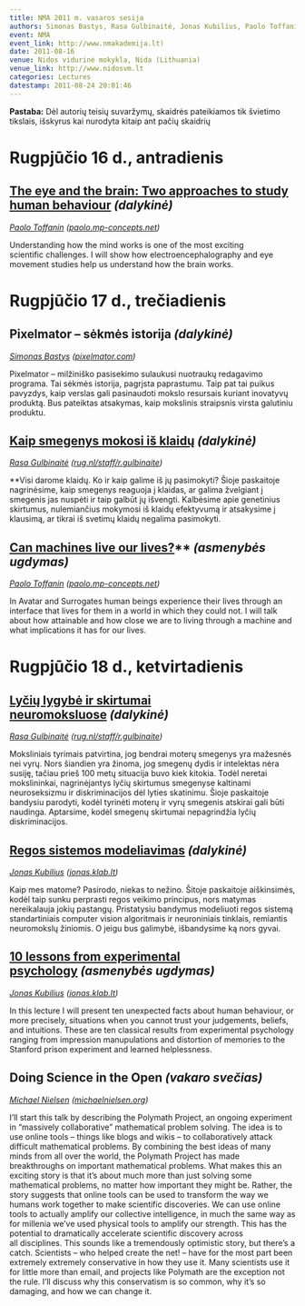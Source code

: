 ```yaml
---
title: NMA 2011 m. vasaros sesija
authors: Simonas Bastys, Rasa Gulbinaitė, Jonas Kubilius, Paolo Toffanin, Michael Nielsen
event: NMA
event_link: http://www.nmakademija.lt)
date: 2011-08-16
venue: Nidos vidurinė mokykla, Nida (Lithuania)
venue_link: http://www.nidosvm.lt
categories: Lectures
datestamp: 2011-08-24 20:01:46
---
```


**Pastaba:** Dėl autorių teisių suvaržymų, skaidrės pateikiamos tik švietimo tikslais, išskyrus kai nurodyta kitaip ant pačių skaidrių

Rugpjūčio 16 d., antradienis
============================

[The eye and the brain: Two approaches to study human behaviour](http://neuromokslai.files.wordpress.com/2011/08/lect1_v3_clean.pdf) *(dalykinė)*
---------------------------------------------------------------------------------------------------------------------------------------------------------------------------------------------
*[Paolo Toffanin](mailto:%70%2e%74%6f%66%66%61%6e%69%6e%40%72%75%67%2e%6e%6c%20) ([paolo.mp-concepts.net](http://paolo.mp-concepts.net/))*

Understanding how the mind works is one of the most exciting scientific challenges. I will show how electroencephalography and eye movement studies help us understand how the brain works.

Rugpjūčio 17 d., trečiadienis
=============================

Pixelmator – sėkmės istorija *(dalykinė)*
-----------------------------------------
*[Simonas Bastys](mailto:%73%69%6d%61%73%40%70%69%78%65%6c%6d%61%74%6f%72%2e%63%6f%6d) ([pixelmator.com](http://pixelmator.com))*

Pixelmator – milžiniško pasisekimo sulaukusi nuotraukų redagavimo programa. Tai sėkmės istorija, pagrįsta paprastumu. Taip pat tai puikus pavyzdys, kaip verslas gali pasinaudoti mokslo resursais kuriant inovatyvų produktą. Bus pateiktas atsakymas, kaip mokslinis straipsnis virsta galutiniu produktu.

[Kaip smegenys mokosi iš klaidų](http://neuromokslai.files.wordpress.com/2011/08/nma_klaidos.pdf) *(dalykinė)*
--------------------------------------------------------------------------------------------------------------
*[Rasa Gulbinaitė](mailto:%72%61%73%61%2e%67%75%6c%62%69%6e%61%69%74%65%40%67%6d%61%69%6c%2e%63%6f%6d) ([rug.nl/staff/r.gulbinaite](http://www.rug.nl/staff/r.gulbinaite))*

**Visi darome klaidų. Ko ir kaip galime iš jų pasimokyti? Šioje paskaitoje nagrinėsime, kaip smegenys reaguoja į klaidas, ar galima žvelgiant į smegenis jas nuspėti ir taip galbūt jų išvengti. Kalbėsime apie genetinius skirtumus, nulemiančius mokymosi iš klaidų efektyvumą ir atsakysime į klausimą, ar tikrai iš svetimų klaidų negalima pasimokyti.

[Can machines live our lives?](http://neuromokslai.files.wordpress.com/2011/08/lect2_clean.pdf)** *(asmenybės ugdymas)*
-----------------------------------------------------------------------------------------------------------------------
*[Paolo Toffanin](mailto:%70%2e%74%6f%66%66%61%6e%69%6e%40%72%75%67%2e%6e%6c%20) ([paolo.mp-concepts.net](http://paolo.mp-concepts.net/))*

In Avatar and Surrogates human beings experience their lives through an interface that lives for them in a world in which they could not. I will talk about how attainable and how close we are to living through a machine and what implications it has for our lives.

Rugpjūčio 18 d., ketvirtadienis
===============================

[Lyčių lygybė ir skirtumai neuromoksluose](http://neuromokslai.files.wordpress.com/2011/08/nma_lyciu_lygybe.pdf) *(dalykinė)*
-----------------------------------------------------------------------------------------------------------------------------
*[Rasa Gulbinaitė](mailto:%72%61%73%61%2e%67%75%6c%62%69%6e%61%69%74%65%40%67%6d%61%69%6c%2e%63%6f%6d) ([rug.nl/staff/r.gulbinaite](http://www.rug.nl/staff/r.gulbinaite))*

Moksliniais tyrimais patvirtina, jog bendrai moterų smegenys yra mažesnės nei vyrų. Nors šiandien yra žinoma, jog smegenų dydis ir intelektas nėra susiję, tačiau prieš 100 metų situacija buvo kiek kitokia. Todėl neretai mokslininkai, nagrinėjantys lyčių skirtumus smegenyse kaltinami neuroseksizmu ir diskriminacijos dėl lyties skatinimu. Šioje paskaitoje bandysiu parodyti, kodėl tyrinėti moterų ir vyrų smegenis atskirai gali būti naudinga. Aptarsime, kodėl smegenų skirtumai nepagrindžia lyčių diskriminacijos.

[Regos sistemos modeliavimas](http://neuromokslai.files.wordpress.com/2011/08/nma2011_regos_sistemos_modeliavimas.pdf) *(dalykinė)*
--------------------------------------------------------------------------------------------------------------------------------------------
*[Jonas Kubilius](mailto:%71%62%69%6c%69%75%73%40%67%6d%61%69%6c%2e%63%6f%6d) ([jonas.klab.lt](http://jonas.klab.lt))*

Kaip mes matome? Pasirodo, niekas to nežino. Šitoje paskaitoje aiškinsimės, kodėl taip sunku perprasti regos veikimo principus, nors matymas nereikalauja jokių pastangų. Pristatysiu bandymus modeliuoti regos sistemą standartiniais computer vision algoritmais ir neuroniniais tinklais, remiantis neuromokslų žiniomis. O jeigu bus galimybė, išbandysime ką nors gyvai.

[10 lessons from experimental psychology](http://neuromokslai.files.wordpress.com/2011/08/nma2011_10_-lessons.pdf) *(asmenybės ugdymas)*
--------------------------------------------------------------------------------------------------------------------
*[Jonas Kubilius](mailto:%71%62%69%6c%69%75%73%40%67%6d%61%69%6c%2e%63%6f%6d) ([jonas.klab.lt](http://jonas.klab.lt))*

In this lecture I will present ten unexpected facts about human behaviour, or more precisely, situations when you cannot trust your judgements, beliefs, and intuitions. These are ten classical results from experimental psychology ranging from impression manupulations and distortion of memories to the Stanford prison experiment and learned helplessness.

Doing Science in the Open *(vakaro svečias)*
--------------------------------------------
*[Michael Nielsen](mailto:%6d%6e%40%6d%69%63%68%61%65%6c%6e%69%65%6c%73%65%6e%2e%6f%72%67) ([michaelnielsen.org](http://michaelnielsen.org))*

I’ll start this talk by describing the Polymath Project, an ongoing experiment in “massively collaborative” mathematical problem solving. The idea is to use online tools – things like blogs and wikis – to collaboratively attack difficult mathematical problems. By combining the best ideas of many minds from all over the world, the Polymath Project has made breakthroughs on important mathematical problems. What makes this an exciting story is that it’s about much more than just solving some mathematical problems, no matter how important they might be. Rather, the story suggests that online tools can be used to transform the way we humans work together to make scientific discoveries. We can use online tools to actually amplify our collective intelligence, in much the same way as for millenia we’ve used physical tools to amplify our strength. This has the potential to dramatically accelerate scientific discovery across all disciplines. This sounds like a tremendously optimistic story, but there’s a catch. Scientists – who helped create the net! – have for the most part been extremely extremely conservative in how they use it. Many scientists use it for little more than email, and projects like Polymath are the exception not the rule. I’ll discuss why this conservatism is so common, why it’s so damaging, and how we can change it.
